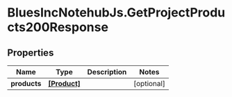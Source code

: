 # BluesIncNotehubJs.GetProjectProducts200Response

## Properties

Name | Type | Description | Notes
------------ | ------------- | ------------- | -------------
**products** | [**[Product]**](Product.md) |  | [optional] 



